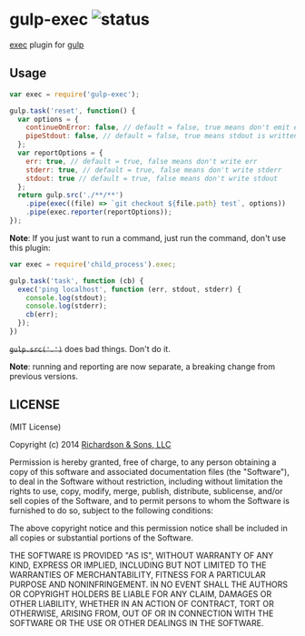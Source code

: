 gulp-exec ![status](https://secure.travis-ci.org/robrich/gulp-exec.png?branch=master)
===========

[exec](http://nodejs.org/api/child_process.html#child_process_child_process_exec_command_options_callback) plugin for [gulp](https://github.com/gulpjs/gulp)

Usage
-----

```javascript
var exec = require('gulp-exec');

gulp.task('reset', function() {
  var options = {
    continueOnError: false, // default = false, true means don't emit error event
    pipeStdout: false, // default = false, true means stdout is written to file.contents
  };
  var reportOptions = {
  	err: true, // default = true, false means don't write err
  	stderr: true, // default = true, false means don't write stderr
  	stdout: true // default = true, false means don't write stdout
  };
  return gulp.src('./**/**')
    .pipe(exec((file) => `git checkout ${file.path} test`, options))
    .pipe(exec.reporter(reportOptions));
});
```

**Note**: If you just want to run a command, just run the command, don't use this plugin:

```js
var exec = require('child_process').exec;

gulp.task('task', function (cb) {
  exec('ping localhost', function (err, stdout, stderr) {
    console.log(stdout);
    console.log(stderr);
    cb(err);
  });
})
```

~~`gulp.src('.')`~~ does bad things.  Don't do it.

**Note**: running and reporting are now separate, a breaking change from previous versions.

LICENSE
-------

(MIT License)

Copyright (c) 2014 [Richardson & Sons, LLC](http://richardsonandsons.com/)

Permission is hereby granted, free of charge, to any person obtaining
a copy of this software and associated documentation files (the
"Software"), to deal in the Software without restriction, including
without limitation the rights to use, copy, modify, merge, publish,
distribute, sublicense, and/or sell copies of the Software, and to
permit persons to whom the Software is furnished to do so, subject to
the following conditions:

The above copyright notice and this permission notice shall be
included in all copies or substantial portions of the Software.

THE SOFTWARE IS PROVIDED "AS IS", WITHOUT WARRANTY OF ANY KIND,
EXPRESS OR IMPLIED, INCLUDING BUT NOT LIMITED TO THE WARRANTIES OF
MERCHANTABILITY, FITNESS FOR A PARTICULAR PURPOSE AND
NONINFRINGEMENT. IN NO EVENT SHALL THE AUTHORS OR COPYRIGHT HOLDERS BE
LIABLE FOR ANY CLAIM, DAMAGES OR OTHER LIABILITY, WHETHER IN AN ACTION
OF CONTRACT, TORT OR OTHERWISE, ARISING FROM, OUT OF OR IN CONNECTION
WITH THE SOFTWARE OR THE USE OR OTHER DEALINGS IN THE SOFTWARE.
